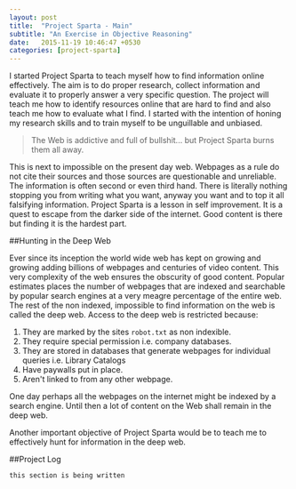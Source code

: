 ```yaml
---
layout: post
title:  "Project Sparta - Main"
subtitle: "An Exercise in Objective Reasoning"
date:   2015-11-19 10:46:47 +0530
categories: [project-sparta]
---
```

I started Project Sparta to teach myself how to find information online effectively. The aim is to do proper research, collect information and evaluate it to properly answer a very specific question. The project will teach me how to identify resources online that are hard to find and also teach me how to evaluate what I find. I started with the intention of honing my research skills and to train myself to be unguillable and unbiased. 

>The Web is addictive and full of bullshit...
>but Project Sparta burns them all away.

This is next to impossible on the present day web. Webpages as a rule do not cite their sources and those sources are questionable and unreliable. The information is often second or even third hand. There is literally nothing stopping you from writing what you want, anyway you want and to top it all falsifying information. Project Sparta is a lesson in self improvement. It is a quest to escape from the darker side of the internet. Good content is there but finding it is the hardest part.

##Hunting in the Deep Web

Ever since its inception the world wide web has kept on growing and growing adding billions of webpages and centuries of video content. This very complexity of the web ensures the obscurity of good content. Popular estimates places the number of webpages that are indexed and searchable by popular search engines at a very meagre percentage of the entire web. The rest of the non indexed, impossible to find information on the web is called the deep web. Access to the deep web is restricted because:

1.  They are marked by the sites `robot.txt` as non indexible. 
1. They require special permission i.e. company databases.
1. They are stored in databases that generate webpages for individual queries i.e. Library Catalogs
1. Have paywalls put in place.
1. Aren't linked to from any other webpage.

One day perhaps all the webpages on the internet might be indexed by a search engine. Until then a lot of content on the Web shall remain in the deep web.

Another important objective of Project Sparta would be to teach me to effectively hunt for information in the deep web.

##Project Log

`this section is being written`